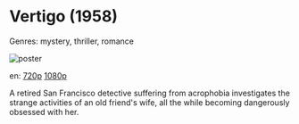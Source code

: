 # Vertigo (1958)

Genres: mystery, thriller, romance

![poster](http://image.tmdb.org/t/p/w500/obhM86qyv8RsE69XSMTtT9FdE0b.jpg)

en:
  [720p](magnet:?xt=urn:btih:34BA94574CC2DB512DC794AE4BEFEA6CF3D23359&tr=udp://glotorrents.pw:6969/announce&tr=udp://tracker.opentrackr.org:1337/announce&tr=udp://torrent.gresille.org:80/announce&tr=udp://tracker.openbittorrent.com:80&tr=udp://tracker.coppersurfer.tk:6969&tr=udp://tracker.leechers-paradise.org:6969&tr=udp://p4p.arenabg.ch:1337&tr=udp://tracker.internetwarriors.net:1337)
  [1080p](magnet:?xt=urn:btih:FB157CCB94629D1CAA1F29BC49070E916E669BB8&tr=udp://glotorrents.pw:6969/announce&tr=udp://tracker.opentrackr.org:1337/announce&tr=udp://torrent.gresille.org:80/announce&tr=udp://tracker.openbittorrent.com:80&tr=udp://tracker.coppersurfer.tk:6969&tr=udp://tracker.leechers-paradise.org:6969&tr=udp://p4p.arenabg.ch:1337&tr=udp://tracker.internetwarriors.net:1337)
  


A retired San Francisco detective suffering from acrophobia investigates the strange activities of an old friend's wife, all the while becoming dangerously obsessed with her.